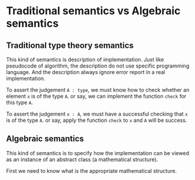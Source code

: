 # Traditional semantics vs Algebraic semantics

## Traditional type theory semantics

This kind of semantics is description of implementation.
Just like pseudocode of algorithm,
the description do not use specific programming language.
And the description always ignore error report in a real implementation.

To assert the judgement `A : type`,
we must know how to check whether an element `x` is of the type `A`.
or say, we can implement the function `check` for this type `A`.

To assert the judgement `x : A`,
we must have a successful checking that `x` is of the type `A`.
or say, apply the function `check` to `x` and `A` will be success.

## Algebraic semantics

This kind of semantics is to specify
how the implementation can be viewed as
an instance of an abstract class (a mathematical structure).

First we need to know what is the appropriate mathematical structure.

